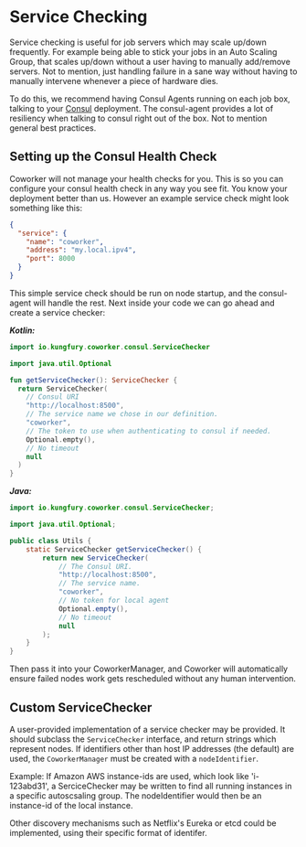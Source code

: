 # Service Checking #

Service checking is useful for job servers which may scale up/down frequently. For example
being able to stick your jobs in an Auto Scaling Group, that scales up/down without a user
having to manually add/remove servers. Not to mention, just handling failure in a sane way
without having to manually intervene whenever a piece of hardware dies.

To do this, we recommend having Consul Agents running on each job box, talking to your
[Consul](https://consul.io) deployment. The consul-agent provides a lot of resiliency
when talking to consul right out of the box. Not to mention general best practices.

## Setting up the Consul Health Check ##

Coworker will not manage your health checks for you. This is so you can configure your
consul health check in any way you see fit. You know your deployment better than us.
However an example service check might look something like this:

```json
{
  "service": {
    "name": "coworker",
    "address": "my.local.ipv4",
    "port": 8000
  }
}
```

This simple service check should be run on node startup, and the consul-agent will
handle the rest. Next inside your code we can go ahead and create a service checker:


***Kotlin:***

```kotlin
import io.kungfury.coworker.consul.ServiceChecker

import java.util.Optional

fun getServiceChecker(): ServiceChecker {
  return ServiceChecker(
    // Consul URI
    "http://localhost:8500",
    // The service name we chose in our definition.
    "coworker",
    // The token to use when authenticating to consul if needed.
    Optional.empty(),
    // No timeout
    null
  )
}
```

***Java:***

```java
import io.kungfury.coworker.consul.ServiceChecker;

import java.util.Optional;

public class Utils {
    static ServiceChecker getServiceChecker() {
        return new ServiceChecker(
            // The Consul URI.
            "http://localhost:8500",
            // The service name.
            "coworker",
            // No token for local agent
            Optional.empty(),
            // No timeout
            null
        );
    }
}
```

Then pass it into your CoworkerManager, and Coworker will automatically ensure failed
nodes work gets rescheduled without any human intervention.

## Custom ServiceChecker ##

A user-provided implementation of a service checker may be provided.  It
should subclass the `ServiceChecker` interface, and return strings which
represent nodes.  If identifiers other than host IP addresses (the default)
are used, the `CoworkerManager` must be created with a `nodeIdentifier`.

Example:  If Amazon AWS instance-ids are used, which look like 'i-123abd31',
a SerciceChecker may be written to find all running instances in a specific
autoscsaling group.  The nodeIdentifier would then be an instance-id of the
local instance.

Other discovery mechanisms such as Netflix's Eureka or etcd could be implemented,
using their specific format of identifer.
